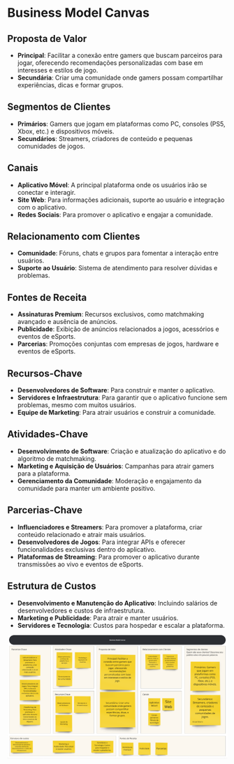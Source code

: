 # Business Model Canvas

## Proposta de Valor

- **Principal**: Facilitar a conexão entre gamers que buscam parceiros para jogar, oferecendo recomendações personalizadas com base em interesses e estilos de jogo.
- **Secundária**: Criar uma comunidade onde gamers possam compartilhar experiências, dicas e formar grupos.

## Segmentos de Clientes

- **Primários**: Gamers que jogam em plataformas como PC, consoles (PS5, Xbox, etc.) e dispositivos móveis.
- **Secundários**: Streamers, criadores de conteúdo e pequenas comunidades de jogos.

## Canais

- **Aplicativo Móvel**: A principal plataforma onde os usuários irão se conectar e interagir.
- **Site Web**: Para informações adicionais, suporte ao usuário e integração com o aplicativo.
- **Redes Sociais**: Para promover o aplicativo e engajar a comunidade.

## Relacionamento com Clientes

- **Comunidade**: Fóruns, chats e grupos para fomentar a interação entre usuários.
- **Suporte ao Usuário**: Sistema de atendimento para resolver dúvidas e problemas.

## Fontes de Receita

- **Assinaturas Premium**: Recursos exclusivos, como matchmaking avançado e ausência de anúncios.
- **Publicidade**: Exibição de anúncios relacionados a jogos, acessórios e eventos de eSports.
- **Parcerias**: Promoções conjuntas com empresas de jogos, hardware e eventos de eSports.

## Recursos-Chave

- **Desenvolvedores de Software**: Para construir e manter o aplicativo.
- **Servidores e Infraestrutura**: Para garantir que o aplicativo funcione sem problemas, mesmo com muitos usuários.
- **Equipe de Marketing**: Para atrair usuários e construir a comunidade.

## Atividades-Chave

- **Desenvolvimento de Software**: Criação e atualização do aplicativo e do algoritmo de matchmaking.
- **Marketing e Aquisição de Usuários**: Campanhas para atrair gamers para a plataforma.
- **Gerenciamento da Comunidade**: Moderação e engajamento da comunidade para manter um ambiente positivo.

## Parcerias-Chave

- **Influenciadores e Streamers**: Para promover a plataforma, criar conteúdo relacionado e atrair mais usuários.
- **Desenvolvedores de Jogos**: Para integrar APIs e oferecer funcionalidades exclusivas dentro do aplicativo.
- **Plataformas de Streaming**: Para promover o aplicativo durante transmissões ao vivo e eventos de eSports.

## Estrutura de Custos

- **Desenvolvimento e Manutenção do Aplicativo**: Incluindo salários de desenvolvedores e custos de infraestrutura.
- **Marketing e Publicidade**: Para atrair e manter usuários.
- **Servidores e Tecnologia**: Custos para hospedar e escalar a plataforma.

![Business Model Canvas](businessmodelcanvas.png)
